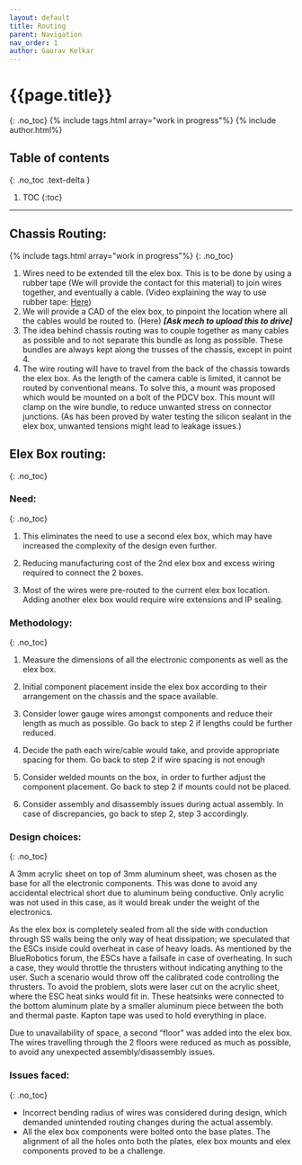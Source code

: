 ```yaml
---
layout: default
title: Routing
parent: Navigation
nav_order: 1
author: Gaurav Kelkar
---
```


# {{page.title}}
{: .no_toc}
{% include tags.html array="work in progress"%}
{% include author.html%}

## Table of contents
{: .no_toc .text-delta }

1. TOC
{:toc}

---

## Chassis Routing:
{% include tags.html array="work in progress"%}
{: .no_toc}
1. Wires need to be extended till the elex box. This is to be done by using a rubber tape (We will provide the contact for this material) to join wires together, and eventually a cable. (Video explaining the way to use rubber tape: [Here](https://youtu.be/zOp6jgApELE))
2. We will provide a CAD of the elex box, to pinpoint the location where all the cables would be routed to. (Here) **_[Ask mech to upload this to drive]_**
3. The idea behind chassis routing was to couple together as many cables as possible and to not separate this bundle as long as possible. These bundles are always kept along the trusses of the chassis, except in point 4.
4. The wire routing will have to travel from the back of the chassis towards the elex box. As the length of the camera cable is limited, it cannot be routed by conventional means. To solve this, a mount was proposed which would be mounted on a bolt of the PDCV box. This mount will clamp on the wire bundle, to reduce unwanted stress on connector junctions. (As has been proved by water testing the silicon sealant in the elex box, unwanted tensions might lead to leakage issues.)

## Elex Box routing:
{: .no_toc}
### Need:
{: .no_toc}
1. This eliminates the need to use a second elex box, which may have increased the complexity of the design even further.

2. Reducing manufacturing cost of the 2nd elex box and excess wiring required to connect the 2 boxes.

3. Most of the wires were pre-routed to the current elex box location. Adding another elex box would require wire extensions and IP sealing.

### Methodology:
{: .no_toc}
1. Measure the dimensions of all the electronic components as well as the elex box.

2. Initial component placement inside the elex box according to their arrangement on the chassis and the space available.

3. Consider lower gauge wires amongst components and reduce their length as much as possible. Go back to step 2 if lengths could be further reduced.

4. Decide the path each wire/cable would take, and provide appropriate spacing for them. Go back to step 2 if wire spacing is not enough

5. Consider welded mounts on the box, in order to further adjust the component placement. Go back to step 2 if mounts could not be placed.

6. Consider assembly and disassembly issues during actual assembly. In case of discrepancies, go back to step 2, step 3 accordingly.

### Design choices:
{: .no_toc}

A 3mm acrylic sheet on top of 3mm aluminum sheet, was chosen as the base for all the electronic components. This was done to avoid any accidental electrical short due to aluminum being conductive. Only acrylic was not used in this case, as it would break under the weight of the electronics.

As the elex box is completely sealed from all the side with conduction through SS walls being the only way of heat dissipation; we speculated that the ESCs inside could overheat in case of heavy loads. As mentioned by the BlueRobotics forum, the ESCs have a failsafe in case of overheating. In such a case, they would throttle the thrusters without indicating anything to the user. Such a scenario would throw off the calibrated code controlling the thrusters. To avoid the problem, slots were laser cut on the acrylic sheet, where the ESC heat sinks would fit in. These heatsinks were connected to the bottom aluminum plate by a smaller aluminum piece between the both and thermal paste. Kapton tape was used to hold everything in place.

Due to unavailability of space, a second “floor” was added into the elex box. The wires travelling through the 2 floors were reduced as much as possible, to avoid any unexpected assembly/disassembly issues.

### Issues faced:
{: .no_toc}
+ Incorrect bending radius of wires was considered during design, which demanded unintended routing changes during the actual assembly.
+ All the elex box components were bolted onto the base plates. The alignment of all the holes onto both the plates, elex box mounts and elex components proved to be a challenge.
